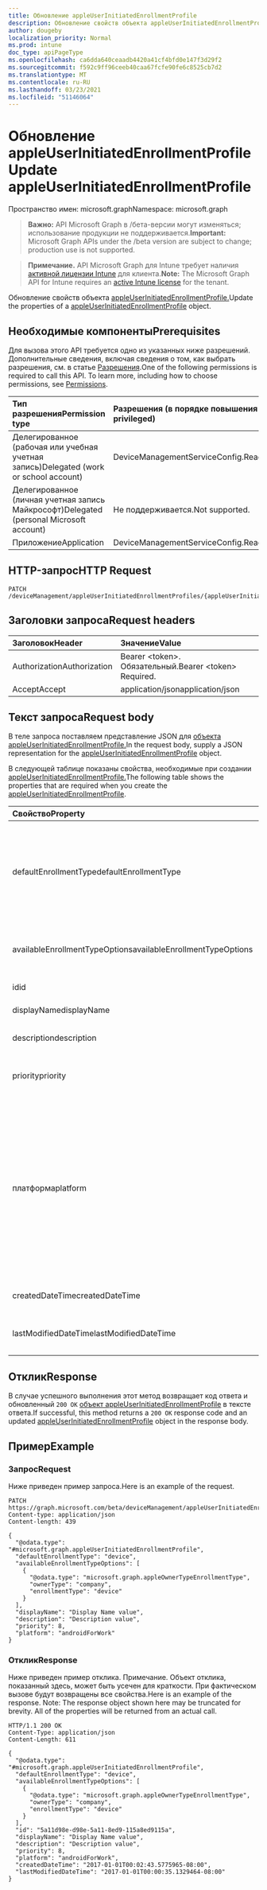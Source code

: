 ```yaml
---
title: Обновление appleUserInitiatedEnrollmentProfile
description: Обновление свойств объекта appleUserInitiatedEnrollmentProfile.
author: dougeby
localization_priority: Normal
ms.prod: intune
doc_type: apiPageType
ms.openlocfilehash: ca6dda640ceaadb4420a41cf4bfd0e147f3d29f2
ms.sourcegitcommit: f592c9ff96ceeb40caa67fcfe90fe6c8525cb7d2
ms.translationtype: MT
ms.contentlocale: ru-RU
ms.lasthandoff: 03/23/2021
ms.locfileid: "51146064"
---
```

# <a name="update-appleuserinitiatedenrollmentprofile"></a><span data-ttu-id="7d6a5-103">Обновление appleUserInitiatedEnrollmentProfile</span><span class="sxs-lookup"><span data-stu-id="7d6a5-103">Update appleUserInitiatedEnrollmentProfile</span></span>

<span data-ttu-id="7d6a5-104">Пространство имен: microsoft.graph</span><span class="sxs-lookup"><span data-stu-id="7d6a5-104">Namespace: microsoft.graph</span></span>

> <span data-ttu-id="7d6a5-105">**Важно:** API Microsoft Graph в /бета-версии могут изменяться; использование продукции не поддерживается.</span><span class="sxs-lookup"><span data-stu-id="7d6a5-105">**Important:** Microsoft Graph APIs under the /beta version are subject to change; production use is not supported.</span></span>

> <span data-ttu-id="7d6a5-106">**Примечание.** API Microsoft Graph для Intune требует наличия [активной лицензии Intune](https://go.microsoft.com/fwlink/?linkid=839381) для клиента.</span><span class="sxs-lookup"><span data-stu-id="7d6a5-106">**Note:** The Microsoft Graph API for Intune requires an [active Intune license](https://go.microsoft.com/fwlink/?linkid=839381) for the tenant.</span></span>

<span data-ttu-id="7d6a5-107">Обновление свойств объекта [appleUserInitiatedEnrollmentProfile.](../resources/intune-enrollment-appleuserinitiatedenrollmentprofile.md)</span><span class="sxs-lookup"><span data-stu-id="7d6a5-107">Update the properties of a [appleUserInitiatedEnrollmentProfile](../resources/intune-enrollment-appleuserinitiatedenrollmentprofile.md) object.</span></span>

## <a name="prerequisites"></a><span data-ttu-id="7d6a5-108">Необходимые компоненты</span><span class="sxs-lookup"><span data-stu-id="7d6a5-108">Prerequisites</span></span>
<span data-ttu-id="7d6a5-p101">Для вызова этого API требуется одно из указанных ниже разрешений. Дополнительные сведения, включая сведения о том, как выбрать разрешения, см. в статье [Разрешения](/graph/permissions-reference).</span><span class="sxs-lookup"><span data-stu-id="7d6a5-p101">One of the following permissions is required to call this API. To learn more, including how to choose permissions, see [Permissions](/graph/permissions-reference).</span></span>

|<span data-ttu-id="7d6a5-111">Тип разрешения</span><span class="sxs-lookup"><span data-stu-id="7d6a5-111">Permission type</span></span>|<span data-ttu-id="7d6a5-112">Разрешения (в порядке повышения привилегий)</span><span class="sxs-lookup"><span data-stu-id="7d6a5-112">Permissions (from least to most privileged)</span></span>|
|:---|:---|
|<span data-ttu-id="7d6a5-113">Делегированное (рабочая или учебная учетная запись)</span><span class="sxs-lookup"><span data-stu-id="7d6a5-113">Delegated (work or school account)</span></span>|<span data-ttu-id="7d6a5-114">DeviceManagementServiceConfig.ReadWrite.All</span><span class="sxs-lookup"><span data-stu-id="7d6a5-114">DeviceManagementServiceConfig.ReadWrite.All</span></span>|
|<span data-ttu-id="7d6a5-115">Делегированное (личная учетная запись Майкрософт)</span><span class="sxs-lookup"><span data-stu-id="7d6a5-115">Delegated (personal Microsoft account)</span></span>|<span data-ttu-id="7d6a5-116">Не поддерживается.</span><span class="sxs-lookup"><span data-stu-id="7d6a5-116">Not supported.</span></span>|
|<span data-ttu-id="7d6a5-117">Приложение</span><span class="sxs-lookup"><span data-stu-id="7d6a5-117">Application</span></span>|<span data-ttu-id="7d6a5-118">DeviceManagementServiceConfig.ReadWrite.All</span><span class="sxs-lookup"><span data-stu-id="7d6a5-118">DeviceManagementServiceConfig.ReadWrite.All</span></span>|

## <a name="http-request"></a><span data-ttu-id="7d6a5-119">HTTP-запрос</span><span class="sxs-lookup"><span data-stu-id="7d6a5-119">HTTP Request</span></span>
<!-- {
  "blockType": "ignored"
}
-->
``` http
PATCH /deviceManagement/appleUserInitiatedEnrollmentProfiles/{appleUserInitiatedEnrollmentProfileId}
```

## <a name="request-headers"></a><span data-ttu-id="7d6a5-120">Заголовки запроса</span><span class="sxs-lookup"><span data-stu-id="7d6a5-120">Request headers</span></span>
|<span data-ttu-id="7d6a5-121">Заголовок</span><span class="sxs-lookup"><span data-stu-id="7d6a5-121">Header</span></span>|<span data-ttu-id="7d6a5-122">Значение</span><span class="sxs-lookup"><span data-stu-id="7d6a5-122">Value</span></span>|
|:---|:---|
|<span data-ttu-id="7d6a5-123">Authorization</span><span class="sxs-lookup"><span data-stu-id="7d6a5-123">Authorization</span></span>|<span data-ttu-id="7d6a5-124">Bearer &lt;token&gt;. Обязательный.</span><span class="sxs-lookup"><span data-stu-id="7d6a5-124">Bearer &lt;token&gt; Required.</span></span>|
|<span data-ttu-id="7d6a5-125">Accept</span><span class="sxs-lookup"><span data-stu-id="7d6a5-125">Accept</span></span>|<span data-ttu-id="7d6a5-126">application/json</span><span class="sxs-lookup"><span data-stu-id="7d6a5-126">application/json</span></span>|

## <a name="request-body"></a><span data-ttu-id="7d6a5-127">Текст запроса</span><span class="sxs-lookup"><span data-stu-id="7d6a5-127">Request body</span></span>
<span data-ttu-id="7d6a5-128">В теле запроса поставляем представление JSON для [объекта appleUserInitiatedEnrollmentProfile.](../resources/intune-enrollment-appleuserinitiatedenrollmentprofile.md)</span><span class="sxs-lookup"><span data-stu-id="7d6a5-128">In the request body, supply a JSON representation for the [appleUserInitiatedEnrollmentProfile](../resources/intune-enrollment-appleuserinitiatedenrollmentprofile.md) object.</span></span>

<span data-ttu-id="7d6a5-129">В следующей таблице показаны свойства, необходимые при создании [appleUserInitiatedEnrollmentProfile.](../resources/intune-enrollment-appleuserinitiatedenrollmentprofile.md)</span><span class="sxs-lookup"><span data-stu-id="7d6a5-129">The following table shows the properties that are required when you create the [appleUserInitiatedEnrollmentProfile](../resources/intune-enrollment-appleuserinitiatedenrollmentprofile.md).</span></span>

|<span data-ttu-id="7d6a5-130">Свойство</span><span class="sxs-lookup"><span data-stu-id="7d6a5-130">Property</span></span>|<span data-ttu-id="7d6a5-131">Тип</span><span class="sxs-lookup"><span data-stu-id="7d6a5-131">Type</span></span>|<span data-ttu-id="7d6a5-132">Описание</span><span class="sxs-lookup"><span data-stu-id="7d6a5-132">Description</span></span>|
|:---|:---|:---|
|<span data-ttu-id="7d6a5-133">defaultEnrollmentType</span><span class="sxs-lookup"><span data-stu-id="7d6a5-133">defaultEnrollmentType</span></span>|[<span data-ttu-id="7d6a5-134">appleUserInitiatedEnrollmentType</span><span class="sxs-lookup"><span data-stu-id="7d6a5-134">appleUserInitiatedEnrollmentType</span></span>](../resources/intune-enrollment-appleuserinitiatedenrollmenttype.md)|<span data-ttu-id="7d6a5-135">Тип регистрации профиля по умолчанию.</span><span class="sxs-lookup"><span data-stu-id="7d6a5-135">The default profile enrollment type.</span></span> <span data-ttu-id="7d6a5-136">Возможные значения: `unknown`, `device`, `user`.</span><span class="sxs-lookup"><span data-stu-id="7d6a5-136">Possible values are: `unknown`, `device`, `user`.</span></span>|
|<span data-ttu-id="7d6a5-137">availableEnrollmentTypeOptions</span><span class="sxs-lookup"><span data-stu-id="7d6a5-137">availableEnrollmentTypeOptions</span></span>|<span data-ttu-id="7d6a5-138">[коллекция appleOwnerTypeEnrollmentType](../resources/intune-enrollment-appleownertypeenrollmenttype.md)</span><span class="sxs-lookup"><span data-stu-id="7d6a5-138">[appleOwnerTypeEnrollmentType](../resources/intune-enrollment-appleownertypeenrollmenttype.md) collection</span></span>|<span data-ttu-id="7d6a5-139">Список доступных параметров типа регистрации</span><span class="sxs-lookup"><span data-stu-id="7d6a5-139">List of available enrollment type options</span></span>|
|<span data-ttu-id="7d6a5-140">id</span><span class="sxs-lookup"><span data-stu-id="7d6a5-140">id</span></span>|<span data-ttu-id="7d6a5-141">Строка</span><span class="sxs-lookup"><span data-stu-id="7d6a5-141">String</span></span>|<span data-ttu-id="7d6a5-142">GUID объекта</span><span class="sxs-lookup"><span data-stu-id="7d6a5-142">The GUID for the object</span></span>|
|<span data-ttu-id="7d6a5-143">displayName</span><span class="sxs-lookup"><span data-stu-id="7d6a5-143">displayName</span></span>|<span data-ttu-id="7d6a5-144">Строка</span><span class="sxs-lookup"><span data-stu-id="7d6a5-144">String</span></span>|<span data-ttu-id="7d6a5-145">Имя профиля</span><span class="sxs-lookup"><span data-stu-id="7d6a5-145">Name of the profile</span></span>|
|<span data-ttu-id="7d6a5-146">description</span><span class="sxs-lookup"><span data-stu-id="7d6a5-146">description</span></span>|<span data-ttu-id="7d6a5-147">Строка</span><span class="sxs-lookup"><span data-stu-id="7d6a5-147">String</span></span>|<span data-ttu-id="7d6a5-148">Описание профиля</span><span class="sxs-lookup"><span data-stu-id="7d6a5-148">Description of the profile</span></span>|
|<span data-ttu-id="7d6a5-149">priority</span><span class="sxs-lookup"><span data-stu-id="7d6a5-149">priority</span></span>|<span data-ttu-id="7d6a5-150">Int32</span><span class="sxs-lookup"><span data-stu-id="7d6a5-150">Int32</span></span>|<span data-ttu-id="7d6a5-151">Приоритет, 0 — самый высокий</span><span class="sxs-lookup"><span data-stu-id="7d6a5-151">Priority, 0 is highest</span></span>|
|<span data-ttu-id="7d6a5-152">платформа</span><span class="sxs-lookup"><span data-stu-id="7d6a5-152">platform</span></span>|[<span data-ttu-id="7d6a5-153">devicePlatformType</span><span class="sxs-lookup"><span data-stu-id="7d6a5-153">devicePlatformType</span></span>](../resources/intune-shared-deviceplatformtype.md)|<span data-ttu-id="7d6a5-154">Платформа устройства.</span><span class="sxs-lookup"><span data-stu-id="7d6a5-154">The platform of the Device.</span></span> <span data-ttu-id="7d6a5-155">Возможные значения: `android`, `androidForWork`, `iOS`, `macOS`, `windowsPhone81`, `windows81AndLater`, `windows10AndLater`, `androidWorkProfile`, `unknown`.</span><span class="sxs-lookup"><span data-stu-id="7d6a5-155">Possible values are: `android`, `androidForWork`, `iOS`, `macOS`, `windowsPhone81`, `windows81AndLater`, `windows10AndLater`, `androidWorkProfile`, `unknown`.</span></span>|
|<span data-ttu-id="7d6a5-156">createdDateTime</span><span class="sxs-lookup"><span data-stu-id="7d6a5-156">createdDateTime</span></span>|<span data-ttu-id="7d6a5-157">DateTimeOffset</span><span class="sxs-lookup"><span data-stu-id="7d6a5-157">DateTimeOffset</span></span>|<span data-ttu-id="7d6a5-158">Время создания профиля</span><span class="sxs-lookup"><span data-stu-id="7d6a5-158">Profile creation time</span></span>|
|<span data-ttu-id="7d6a5-159">lastModifiedDateTime</span><span class="sxs-lookup"><span data-stu-id="7d6a5-159">lastModifiedDateTime</span></span>|<span data-ttu-id="7d6a5-160">DateTimeOffset</span><span class="sxs-lookup"><span data-stu-id="7d6a5-160">DateTimeOffset</span></span>|<span data-ttu-id="7d6a5-161">Последнее изменение профиля</span><span class="sxs-lookup"><span data-stu-id="7d6a5-161">Profile last modified time</span></span>|



## <a name="response"></a><span data-ttu-id="7d6a5-162">Отклик</span><span class="sxs-lookup"><span data-stu-id="7d6a5-162">Response</span></span>
<span data-ttu-id="7d6a5-163">В случае успешного выполнения этот метод возвращает код ответа и обновленный `200 OK` [объект appleUserInitiatedEnrollmentProfile](../resources/intune-enrollment-appleuserinitiatedenrollmentprofile.md) в тексте ответа.</span><span class="sxs-lookup"><span data-stu-id="7d6a5-163">If successful, this method returns a `200 OK` response code and an updated [appleUserInitiatedEnrollmentProfile](../resources/intune-enrollment-appleuserinitiatedenrollmentprofile.md) object in the response body.</span></span>

## <a name="example"></a><span data-ttu-id="7d6a5-164">Пример</span><span class="sxs-lookup"><span data-stu-id="7d6a5-164">Example</span></span>

### <a name="request"></a><span data-ttu-id="7d6a5-165">Запрос</span><span class="sxs-lookup"><span data-stu-id="7d6a5-165">Request</span></span>
<span data-ttu-id="7d6a5-166">Ниже приведен пример запроса.</span><span class="sxs-lookup"><span data-stu-id="7d6a5-166">Here is an example of the request.</span></span>
``` http
PATCH https://graph.microsoft.com/beta/deviceManagement/appleUserInitiatedEnrollmentProfiles/{appleUserInitiatedEnrollmentProfileId}
Content-type: application/json
Content-length: 439

{
  "@odata.type": "#microsoft.graph.appleUserInitiatedEnrollmentProfile",
  "defaultEnrollmentType": "device",
  "availableEnrollmentTypeOptions": [
    {
      "@odata.type": "microsoft.graph.appleOwnerTypeEnrollmentType",
      "ownerType": "company",
      "enrollmentType": "device"
    }
  ],
  "displayName": "Display Name value",
  "description": "Description value",
  "priority": 8,
  "platform": "androidForWork"
}
```

### <a name="response"></a><span data-ttu-id="7d6a5-167">Отклик</span><span class="sxs-lookup"><span data-stu-id="7d6a5-167">Response</span></span>
<span data-ttu-id="7d6a5-p104">Ниже приведен пример отклика. Примечание. Объект отклика, показанный здесь, может быть усечен для краткости. При фактическом вызове будут возвращены все свойства.</span><span class="sxs-lookup"><span data-stu-id="7d6a5-p104">Here is an example of the response. Note: The response object shown here may be truncated for brevity. All of the properties will be returned from an actual call.</span></span>
``` http
HTTP/1.1 200 OK
Content-Type: application/json
Content-Length: 611

{
  "@odata.type": "#microsoft.graph.appleUserInitiatedEnrollmentProfile",
  "defaultEnrollmentType": "device",
  "availableEnrollmentTypeOptions": [
    {
      "@odata.type": "microsoft.graph.appleOwnerTypeEnrollmentType",
      "ownerType": "company",
      "enrollmentType": "device"
    }
  ],
  "id": "5a11d98e-d98e-5a11-8ed9-115a8ed9115a",
  "displayName": "Display Name value",
  "description": "Description value",
  "priority": 8,
  "platform": "androidForWork",
  "createdDateTime": "2017-01-01T00:02:43.5775965-08:00",
  "lastModifiedDateTime": "2017-01-01T00:00:35.1329464-08:00"
}
```




